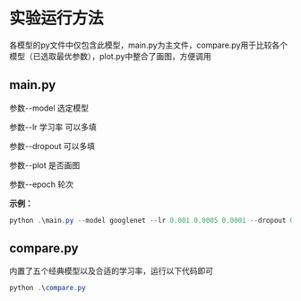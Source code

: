 # 实验运行方法

各模型的py文件中仅包含此模型，main.py为主文件，compare.py用于比较各个模型（已选取最优参数），plot.py中整合了画图，方便调用

## main.py

参数--model 选定模型

参数--lr 学习率 可以多填

参数--dropout 可以多填

参数--plot 是否画图

参数--epoch 轮次

**示例：**

```powershell
python .\main.py --model googlenet --lr 0.001 0.0005 0.0001 --dropout 0 0.2 0.4 --plot true --epoch 5
```

## compare.py

内置了五个经典模型以及合适的学习率，运行以下代码即可

```powershell
python .\compare.py
```

